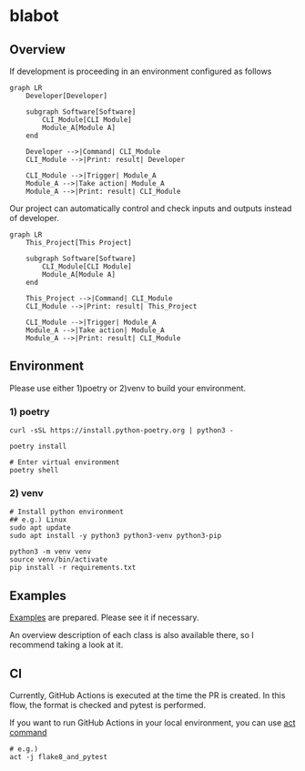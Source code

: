 # blabot

## Overview

If development is proceeding in an environment configured as follows

```mermaid
graph LR
    Developer[Developer]

    subgraph Software[Software]
        CLI_Module[CLI Module]
        Module_A[Module A]
    end

    Developer -->|Command| CLI_Module
    CLI_Module -->|Print: result| Developer

    CLI_Module -->|Trigger| Module_A
    Module_A -->|Take action| Module_A
    Module_A -->|Print: result| CLI_Module
```

Our project can automatically control and check inputs and outputs instead of developer.

```mermaid
graph LR
    This_Project[This Project]

    subgraph Software[Software]
        CLI_Module[CLI Module]
        Module_A[Module A]
    end

    This_Project -->|Command| CLI_Module
    CLI_Module -->|Print: result| This_Project

    CLI_Module -->|Trigger| Module_A
    Module_A -->|Take action| Module_A
    Module_A -->|Print: result| CLI_Module
```

## Environment

Please use either 1)poetry or 2)venv to build your environment.

### 1) poetry

```shell
curl -sSL https://install.python-poetry.org | python3 -

poetry install

# Enter virtual environment
poetry shell
```

### 2) venv

```shell
# Install python environment
## e.g.) Linux
sudo apt update
sudo apt install -y python3 python3-venv python3-pip

python3 -m venv venv
source venv/bin/activate
pip install -r requirements.txt
```

## Examples

[Examples](./examples/README.md) are prepared. Please see it if necessary.

An overview description of each class is also available there, so I recommend taking a look at it.

## CI

Currently, GitHub Actions is executed at the time the PR is created.
In this flow, the format is checked and pytest is performed.

If you want to run GitHub Actions in your local environment, you can use [act command](https://github.com/nektos/act)

```shell
# e.g.)
act -j flake8_and_pytest
```
